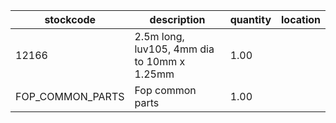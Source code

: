 |stockcode|description|quantity|location|
|---------|-----------|--------|--------|
|12166|2.5m long, luv105, 4mm dia to 10mm x 1.25mm|1.00||
|FOP_COMMON_PARTS|Fop common parts|1.00||
